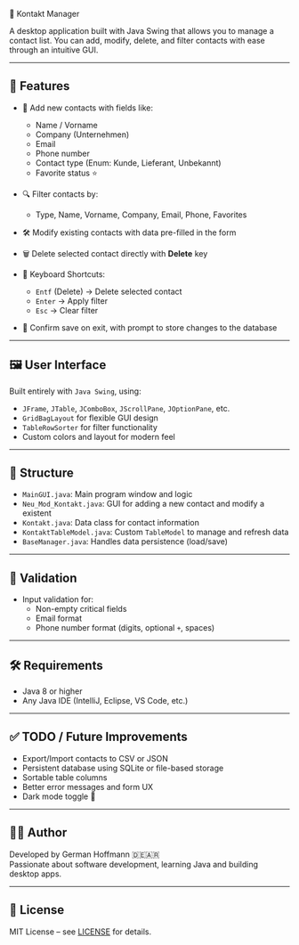  📇 Kontakt Manager

A desktop application built with Java Swing that allows you to manage a contact list. You can add, modify, delete, and filter contacts with ease through an intuitive GUI.

---

## 🚀 Features

- 📝 Add new contacts with fields like:
  - Name / Vorname
  - Company (Unternehmen)
  - Email
  - Phone number
  - Contact type (Enum: Kunde, Lieferant, Unbekannt)
  - Favorite status ⭐

- 🔍 Filter contacts by:
  - Type, Name, Vorname, Company, Email, Phone, Favorites

- 🛠 Modify existing contacts with data pre-filled in the form

- 🗑 Delete selected contact directly with **Delete** key

- 🎹 Keyboard Shortcuts:
  - `Entf` (Delete) → Delete selected contact
  - `Enter` → Apply filter
  - `Esc` → Clear filter

- 💾 Confirm save on exit, with prompt to store changes to the database

---

## 🖼 User Interface

Built entirely with `Java Swing`, using:
- `JFrame`, `JTable`, `JComboBox`, `JScrollPane`, `JOptionPane`, etc.
- `GridBagLayout` for flexible GUI design
- `TableRowSorter` for filter functionality
- Custom colors and layout for modern feel

---

## 📁 Structure

- `MainGUI.java`: Main program window and logic
- `Neu_Mod_Kontakt.java`: GUI for adding a new contact and modify a existent
- `Kontakt.java`: Data class for contact information
- `KontaktTableModel.java`: Custom `TableModel` to manage and refresh data
- `BaseManager.java`: Handles data persistence (load/save)

---

## 🧪 Validation

- Input validation for:
  - Non-empty critical fields
  - Email format
  - Phone number format (digits, optional `+`, spaces)

---

## 🛠 Requirements

- Java 8 or higher
- Any Java IDE (IntelliJ, Eclipse, VS Code, etc.)

---

## ✅ TODO / Future Improvements

- Export/Import contacts to CSV or JSON
- Persistent database using SQLite or file-based storage
- Sortable table columns
- Better error messages and form UX
- Dark mode toggle 🌙

---

## 🧑‍💻 Author

Developed by German Hoffmann 🇩🇪🇦🇷  
Passionate about software development, learning Java and building desktop apps.

---

## 📜 License

MIT License – see [LICENSE](LICENSE) for details.
